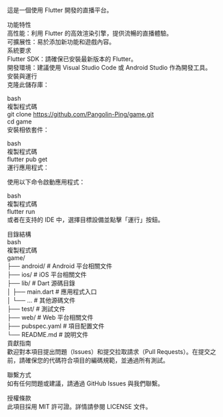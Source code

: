 這是一個使用 Flutter 開發的直播平台。  

功能特性  
高性能：利用 Flutter 的高效渲染引擎，提供流暢的直播體驗。  
可擴展性：易於添加新功能和遊戲內容。  
系統要求  
Flutter SDK：請確保已安裝最新版本的 Flutter。  
開發環境：建議使用 Visual Studio Code 或 Android Studio 作為開發工具。  
安裝與運行  
克隆此儲存庫：  

bash  
複製程式碼  
git clone https://github.com/Pangolin-Ping/game.git  
cd game  
安裝相依套件：  

bash  
複製程式碼  
flutter pub get  
運行應用程式：  

使用以下命令啟動應用程式：  

bash  
複製程式碼  
flutter run  
或者在支持的 IDE 中，選擇目標設備並點擊「運行」按鈕。  

目錄結構  
bash  
複製程式碼  
game/  
├── android/            # Android 平台相關文件  
├── ios/                # iOS 平台相關文件  
├── lib/                # Dart 源碼目錄  
│   ├── main.dart       # 應用程式入口  
│   └── ...             # 其他源碼文件  
├── test/               # 測試文件  
├── web/                # Web 平台相關文件  
├── pubspec.yaml        # 項目配置文件  
└── README.md           # 說明文件  
貢獻指南  
歡迎對本項目提出問題（Issues）和提交拉取請求（Pull Requests）。在提交之前，請確保您的代碼符合項目的編碼規範，並通過所有測試。  

聯繫方式  
如有任何問題或建議，請通過 GitHub Issues 與我們聯繫。  

授權條款  
此項目採用 MIT 許可證。詳情請參閱 LICENSE 文件。  
